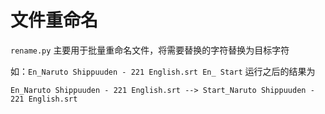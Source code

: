 # 文件重命名
`rename.py` 主要用于批量重命名文件，将需要替换的字符替换为目标字符

如：`En_Naruto Shippuuden - 221 English.srt En_ Start`
运行之后的结果为
```textmate
En_Naruto Shippuuden - 221 English.srt --> Start_Naruto Shippuuden - 221 English.srt
```
